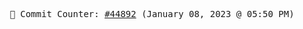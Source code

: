 <p align="center">
    <samp>
        📮 Commit Counter: <a href="https://github.com/Javascript-void0/Javascript-void0/commits/main">#44892</a> (January 08, 2023 @ 05:50 PM)
    </samp>
</p>